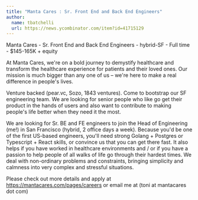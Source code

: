 ```yaml
---
title: "Manta Cares : Sr. Front End and Back End Engineers"
author:
  name: tbatchelli
  url: https://news.ycombinator.com/item?id=41715129
---
```

Manta Cares - Sr. Front End and Back End Engineers - hybrid-SF - Full time - $145-165K + equity

At Manta Cares, we&#x27;re on a bold journey to demystify healthcare and transform the healthcare experience for patients and their loved ones. Our mission is much bigger than any one of us – we&#x27;re here to make a real difference in people&#x27;s lives.

Venture backed (pear.vc, Sozo, 1843 ventures). Come to bootstrap our SF engineering team. We are looking for senior people who like go get their product in the hands of users and also want to contribute to making people&#x27;s life better when they need it the most.

We are looking for Sr. BE and FE engineers to join the Head of Engineering (me!) in San Francisco (hybrid, 2 office days a week). Because you&#x27;d be one of the first US-based engineers, you&#x27;ll need strong Golang + Postgres or Typescript + React skills, or convince us that you can get there fast. It also helps if you have worked in healthcare environments and &#x2F; or if you have a passion to help people of all walks of life go through their hardest times. We deal with non-ordinary problems and constraints, bringing simplicity and calmness into very complex and stressful situations.

Please check out more details and apply at <a href="https:&#x2F;&#x2F;mantacares.com&#x2F;pages&#x2F;careers" rel="nofollow">https:&#x2F;&#x2F;mantacares.com&#x2F;pages&#x2F;careers</a> or email me at (toni at mantacares dot com)
<JobApplication />
